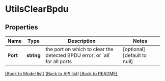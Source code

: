 # UtilsClearBpdu

## Properties
Name | Type | Description | Notes
------------ | ------------- | ------------- | -------------
**Port** | **string** | the port on which to clear the detected BPDU error, or &#x60;all&#x60; for all ports | [optional] [default to null]

[[Back to Model list]](../README.md#documentation-for-models) [[Back to API list]](../README.md#documentation-for-api-endpoints) [[Back to README]](../README.md)

